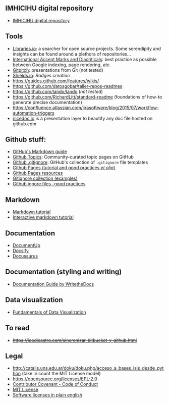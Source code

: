 ## IMHICIHU digital repository
* [IMHICIHU digital repository](https://bitbucket.org/digital_repository/imhicihu-digital-repository/downloads/)

## Tools
* [Libraries.io](https://libraries.io/): a searcher for open source projects. Some serendipity and insights can be found around a plethora of repositories...
* [International Accent Marks and Diacriticals](http://www.starr.net/is/type/htmlcodes.html): best practice as possible between Google indexing, page rendering, _etc_.
* [Gitpitch](https://gitpitch.com/): presentations from Git (not tested)
* [Shields.io](https://shields.io/#/): _Badges creation_
* https://guides.github.com/features/wikis/
* https://github.com/datosgobar/taller-repos-readmes
* https://github.com/lando/lando (_not tested_)
* https://github.com/RichardLitt/standard-readme  (foundations of how-to generate precise documentation)
* https://confluence.atlassian.com/jirasoftware/blog/2015/07/workflow-automation-triggers
* [nicedoc.io](https://github.com/IBM/nicedoc.io) is a presentation layer to beautify any doc file hosted on github.com

## Github stuff:
* [GitHub's Markdown guide](https://guides.github.com/features/mastering-markdown/)
* [Github Topics](https://github.com/github/explore): Community-curated topic pages on GitHub
* [Github .gitignore](https://github.com/github/gitignore): GitHub's collection of `.gitignore` file templates
* [Github Pages (tutorial and good practices *et alia*)](http://jmcglone.com/guides/github-pages/)
* [Github Pages resources](https://github.com/jekyll/jekyll/blob/master/docs/_docs/resources.md#useful-guides)
* [Gitignore collection (examples)](https://github.com/github/gitignore)
* [Github ignore files -good practices](https://help.github.com/ignore-files/)

## Markdown
* [Markdown tutorial](https://www.markdowntutorial.com/)
* [Interactive markdown tutorial](https://commonmark.org/help/tutorial/)

## Documentation 
* [DocumentUp](https://documentup.com)
* [Docsify](https://docsify.js.org/#/) 
* [Docusaurus](https://docusaurus.io/)

## Documentation (styling and writing)
* [Documentation Guide by WritetheDocs](http://www.writethedocs.org/guide/)

## Data visualization
* [Fundamentals of Data Visualization](https://serialmentor.com/dataviz/)

## To read
* ~~https://joedicastro.com/sincronizar-bitbucket-y-github.html~~

## Legal
* http://catalis.uns.edu.ar/doku/doku.php/acceso_a_bases_isis_desde_python   (take in count the MIT License model)
* https://opensource.org/licenses/EPL-2.0
* [Contributor Covenant - Code of Conduct](https://www.contributor-covenant.org/)
* [MIT License](https://github.com/remy/mit-license)
* [Software licenses in plain english](https://tldrlegal.com/)